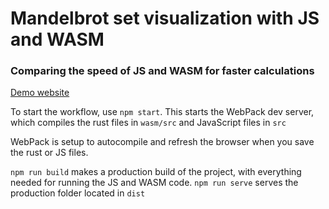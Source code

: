 # Mandelbrot set visualization with JS and WASM
### Comparing the speed of JS and WASM for faster calculations

[Demo website](https://larqqa.github.io/mandelbrot-visualization/)

To start the workflow, use `npm start`.
This starts the WebPack dev server, which compiles the rust files in `wasm/src` and JavaScript files in `src`

WebPack is setup to autocompile and refresh the browser when you save the rust or JS files.

`npm run build` makes a production build of the project, with everything needed for running the JS and WASM code.
`npm run serve` serves the production folder located in `dist`